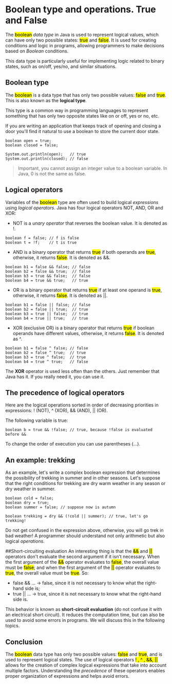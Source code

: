 # Boolean type and operations. True and False

The <mark>boolean</mark> *data type* in Java is used to represent logical values, which can have
only two possible states: <mark>true</mark> and <mark>false</mark>. It is used for creating
conditions and logic in programs, allowing programmers to make decisions based on *Boolean* conditions.

This data type is particularly useful for implementing logic related to binary states, such as
on/off, yes/no, and similar situations.

## Boolean type
The <mark>boolean</mark> is a data type that has only two possible values: <mark>false</mark> and
<mark>true</mark>. This is also known as the **logical type**.

This type is a common way in programming languages to represent something that has only two opposite
states like on or off, yes or no, etc.

If you are writing an application that keeps track of opening and closing a door you'll find it
natural to use a boolean to store the current door state.
```
boolean open = true;
boolean closed = false;

System.out.println(open);   // true
System.out.println(closed); // false
```
> Important, you cannot assign an integer value to a boolean variable. In Java, 0 is not the same
> as false.

## Logical operators
Variables of the <mark>boolean</mark> type are often used to build logical *expressions* using
*logical operators*. Java has four logical operators NOT, AND, OR and XOR:

- NOT is a *unary operator* that reverses the boolean value. It is denoted as !.
```
boolean f = false; // f is false
boolean t = !f;    // t is true
```
- AND is a binary operator that returns <mark>true</mark> if both operands are <mark>true</mark>,
otherwise, it returns <mark>false</mark>. It is denoted as &&.
```
boolean b1 = false && false; // false
boolean b2 = false && true;  // false
boolean b3 = true && false;  // false
boolean b4 = true && true;   // true
```
- OR is a binary operator that returns <mark>true</mark> if at least one operand is <mark>true</mark>,
otherwise, it returns <mark>false</mark>. It is denoted as ||.
```
boolean b1 = false || false; // false
boolean b2 = false || true;  // true
boolean b3 = true || false;  // true
boolean b4 = true || true;   // true
```
- XOR (exclusive OR) is a binary operator that returns <mark>true</mark> if boolean operands have
different values, otherwise, it returns <mark>false</mark>. It is denoted as ^.
```
boolean b1 = false ^ false; // false
boolean b2 = false ^ true;  // true
boolean b3 = true ^ false;  // true
boolean b4 = true ^ true;   // false
```
The **XOR** operator is used less often than the others. Just remember that Java has it. If you
really need it, you can use it.

## The precedence of logical operators
Here are the logical operations sorted in order of decreasing priorities in expressions:
! (NOT), ^ (XOR), && (AND), || (OR).

The following variable is true:
```
boolean b = true && !false; // true, because !false is evaluated before &&
```
To change the order of execution you can use parentheses (...).

## An example: trekking
As an example, let's write a complex boolean expression that determines the possibility of
trekking in summer and in other seasons. Let's suppose that the right conditions for trekking 
are dry warm weather in any season or dry weather in summer.
```
boolean cold = false;
boolean dry = true;
boolean summer = false; // suppose now is autumn

boolean trekking = dry && (!cold || summer); // true, let's go trekking!
```
Do not get confused in the expression above, otherwise, you will go trek in bad weather! A
programmer should understand not only arithmetic but also logical *operations*.

##Short-circuiting evaluation
An interesting thing is that the <mark>&&</mark> and <mark>||</mark> operators don't evaluate the
second argument if it isn't necessary. When the first argument of the <mark>&&</mark> operator
evaluates to <mark>false</mark>, the overall value must be <mark>false</mark>; and when the first
argument of the <mark>||</mark> operator evaluates to <mark>true</mark>, the overall value must
be <mark>true</mark>. So:
- false && ... -> false, since it is not necessary to know what the right-hand side is;
- true || ... -> true, since it is not necessary to know what the right-hand side is.

This behavior is known as **short-circuit evaluation** (do not confuse it with an electrical
short circuit). It reduces the computation time, but can also be used to avoid some errors in
programs. We will discuss this in the following topics.

## Conclusion
The <mark>boolean</mark> data type has only two possible values: <mark>false</mark> and
<mark>true</mark>, and is used to represent logical states. The use of logical operators
<mark>! , ^ , &&, ||</mark> allows for the creation of complex logical expressions that take
into account multiple factors. Understanding the *precedence* of these operators enables proper
organization of expressions and helps avoid errors.